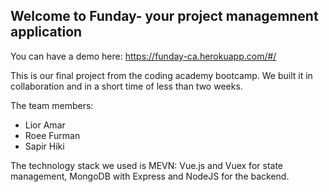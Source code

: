 ## Welcome to Funday- your project managemnent application

You can have a demo here: https://funday-ca.herokuapp.com/#/


This is our final project from the coding academy bootcamp. We built it in collaboration and in a short time of less than two weeks.

The team members:
- Lior Amar
- Roee Furman
- Sapir Hiki


The technology stack we used is MEVN: Vue.js and Vuex for state management, MongoDB with Express and NodeJS for the backend.

